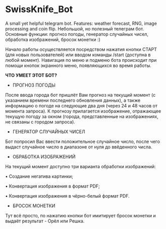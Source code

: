 # SwissKnife_Bot
A small yet helpful telegram bot. Features: weather forecast, RNG, image processing and coin flip. 
Небольшой, но полезный телеграм бот. Основные функции: прогноз погоды, генератор случайных чисел, обработка изображений, бросок монетки :)

Начало работы осуществляется посредством нажатия кнопки СТАРТ (для новых пользователей) или вводом команды /start (доступна в любой момент).
Навигация по меню и подменю бота происходит при помощи кнопок экранного меню, появляющихся во время работы.


**ЧТО УМЕЕТ ЭТОТ БОТ?**

- ПРОГНОЗ ПОГОДЫ

После ввода города бот пришлёт Вам прогноз на текущий момент (с указанием времени последнего обновления данных), а также информацию о погоде на следующие два дня (через 24 и 48 часов от момента запроса). К прогнозу прилагается изображение, отражающее текущую погоду за окном (города, представленные на изображениях, не связаны с городом запроса).

- ГЕНЕРАТОР СЛУЧАЙНЫХ ЧИСЕЛ
  
Бот попросил Вас ввести положительное случайное число, после чего выдаст случайное число в диапазоне от нуля до ввёденного числа. 

- ОБРАБОТКА ИЗОБРАЖЕНИЙ

На текущий момент доступно три варианта обработки изображений:

• Создание негатива картинки;

• Конвертация изображения в формат PDF;

• Конвертация изображения в чёрно-белый формат PDF.

- БРОСОК МОНЕТКИ
  
Тут всё просто, по нажатию кнопки бот имитирует бросок монетки и выдаёт результат - Орёл или Решка.
  
